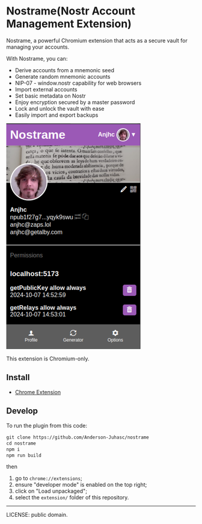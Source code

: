 # Nostrame(Nostr Account Management Extension)

Nostrame, a powerful Chromium extension that acts as a secure vault for managing your accounts. 

With Nostrame, you can:

- Derive accounts from a mnemonic seed
- Generate random mnemonic accounts
- NIP-07 - window.nostr capability for web browsers
- Import external accounts
- Set basic metadata on Nostr
- Enjoy encryption secured by a master password
- Lock and unlock the vault with ease
- Easily import and export backups

<img src="popup-screenshot.png" alt="Nostrame Popup" style="width:357px;height:600px;">

This extension is Chromium-only.

## Install

- [Chrome Extension](https://chromewebstore.google.com/detail/nostrame/phfdiknibomfgpefcicfckkklimoniej)

## Develop

To run the plugin from this code:

```
git clone https://github.com/Anderson-Juhasc/nostrame
cd nostrame
npm i
npm run build
```

then

1. go to `chrome://extensions`;
2. ensure "developer mode" is enabled on the top right;
3. click on "Load unpackaged";
4. select the `extension/` folder of this repository.

---

LICENSE: public domain.

